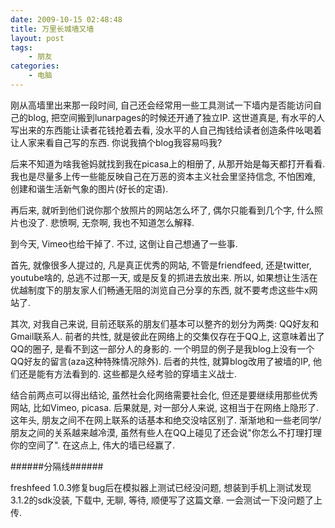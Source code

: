 ```yaml
---
date: 2009-10-15 02:48:48
title: 万里长城墙又墙
layout: post
tags:
    - 朋友
categories:
    - 电脑
---
```

刚从高墙里出来那一段时间, 自己还会经常用一些工具测试一下墙内是否能访问自己的blog, 把空间搬到lunarpages的时候还开通了独立IP. 这世道真是, 有水平的人写出来的东西能让读者花钱抢着去看, 没水平的人自己掏钱给读者创造条件吆喝着让人家来看自己写的东西. 你说我搞个blog我容易吗我?

后来不知道为啥我爸妈就找到我在picasa上的相册了, 从那开始是每天都打开看看. 我也是尽量多上传一些能反映自己在万恶的资本主义社会里坚持信念, 不怕困难, 创建和谐生活新气象的图片(好长的定语).

再后来, 就听到他们说你那个放照片的网站怎么坏了, 偶尔只能看到几个字, 什么照片也没了. 悲愤啊, 无奈啊, 我也不知道怎么解释.

到今天, Vimeo也给干掉了. 不过, 这倒让自己想通了一些事.

首先, 就像很多人提过的, 凡是真正优秀的网站, 不管是friendfeed, 还是twitter, youtube啥的, 总逃不过那一天, 或是反复的抓进去放出来. 所以, 如果想让生活在优越制度下的朋友家人们畅通无阻的浏览自己分享的东西, 就不要考虑这些牛x网站了.

其次, 对我自己来说, 目前还联系的朋友们基本可以整齐的划分为两类: QQ好友和Gmail联系人. 前者的共性, 就是彼此在网络上的交集仅存在于QQ上, 这意味着出了QQ的圈子, 是看不到这一部分人的身影的. 一个明显的例子是我blog上没有一个QQ好友的留言(aza这种特殊情况除外). 后者的共性, 就算blog改用了被墙的IP, 他们还是能有方法看到的. 这些都是久经考验的穿墙主义战士.

结合前两点可以得出结论, 虽然社会化网络需要社会化, 但还是要继续用那些优秀网站, 比如Vimeo, picasa. 后果就是, 对一部分人来说, 这相当于在网络上隐形了. 这年头, 朋友之间不在网上联系的话基本和绝交没啥区别了. 渐渐地和一些老同学/朋友之间的关系越来越冷漠, 虽然有些人在QQ上碰见了还会说"你怎么不打理打理你的空间了". 在这点上, 伟大的墙已经赢了.

######分隔线######

freshfeed 1.0.3修复bug后在模拟器上测试已经没问题, 想装到手机上测试发现3.1.2的sdk没装, 下载中, 无聊, 等待, 顺便写了这篇文章. 一会测试一下没问题了上传.